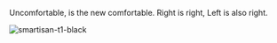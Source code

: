 Uncomfortable, is the new comfortable.
Right is right, Left is also right.

![smartisan-t1-black](https://s21.ax1x.com/2024/07/31/pkOop4A.jpg)

<!-- ##{"timestamp":1400515200}## -->